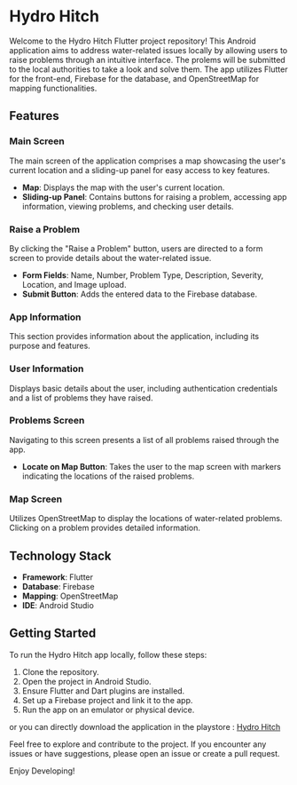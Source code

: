 # Hydro Hitch

Welcome to the Hydro Hitch Flutter project repository! This Android application aims to address water-related issues locally by allowing users to raise problems through an intuitive interface. The prolems will be submitted to the local authorities to take a look and solve them. The app utilizes Flutter for the front-end, Firebase for the database, and OpenStreetMap for mapping functionalities.

## Features

### Main Screen

The main screen of the application comprises a map showcasing the user's current location and a sliding-up panel for easy access to key features.

- **Map**: Displays the map with the user's current location.
- **Sliding-up Panel**: Contains buttons for raising a problem, accessing app information, viewing problems, and checking user details.

### Raise a Problem

By clicking the "Raise a Problem" button, users are directed to a form screen to provide details about the water-related issue.

- **Form Fields**: Name, Number, Problem Type, Description, Severity, Location, and Image upload.
- **Submit Button**: Adds the entered data to the Firebase database.

### App Information

This section provides information about the application, including its purpose and features.

### User Information

Displays basic details about the user, including authentication credentials and a list of problems they have raised.

### Problems Screen

Navigating to this screen presents a list of all problems raised through the app.

- **Locate on Map Button**: Takes the user to the map screen with markers indicating the locations of the raised problems.

### Map Screen

Utilizes OpenStreetMap to display the locations of water-related problems. Clicking on a problem provides detailed information.

## Technology Stack

- **Framework**: Flutter
- **Database**: Firebase
- **Mapping**: OpenStreetMap
- **IDE**: Android Studio

## Getting Started

To run the Hydro Hitch app locally, follow these steps:

1. Clone the repository.
2. Open the project in Android Studio.
3. Ensure Flutter and Dart plugins are installed.
4. Set up a Firebase project and link it to the app.
5. Run the app on an emulator or physical device.

or you can directly download the application in the playstore : [Hydro Hitch](https://play.google.com/store/apps/details?id=com.theesmarty.epics)

Feel free to explore and contribute to the project. If you encounter any issues or have suggestions, please open an issue or create a pull request.

Enjoy Developing!
